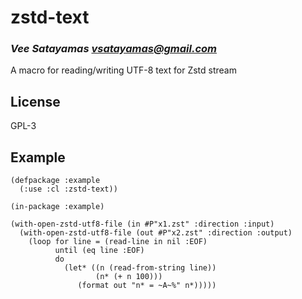 # zstd-text
### _Vee Satayamas <vsatayamas@gmail.com>_

A macro for reading/writing UTF-8 text for Zstd stream 

## License

GPL-3

## Example

```Lisp
(defpackage :example
  (:use :cl :zstd-text))

(in-package :example)

(with-open-zstd-utf8-file (in #P"x1.zst" :direction :input)
  (with-open-zstd-utf8-file (out #P"x2.zst" :direction :output)
    (loop for line = (read-line in nil :EOF)
          until (eq line :EOF)
          do
            (let* ((n (read-from-string line))
                   (n* (+ n 100)))
               (format out "n* = ~A~%" n*)))))
```
